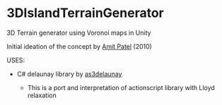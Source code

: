 # 3DIslandTerrainGenerator
3D Terrain generator using Voronoi maps in Unity




Initial ideation of the concept by [Amit Patel](http://www-cs-students.stanford.edu/~amitp/game-programming/polygon-map-generation/) (2010)

USES: 

 - C# delaunay library by  [as3delaunay](http://nodename.github.io/as3delaunay/)

   - This is a port and interpretation of actionscript library with Lloyd relaxation 
